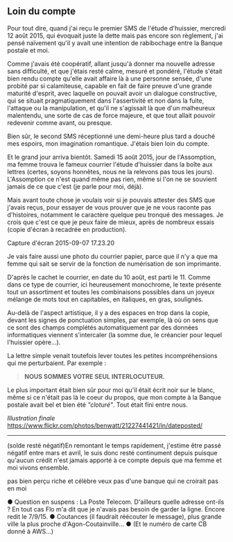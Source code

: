 ## Loin du compte

Pour tout dire, quand j'ai reçu le premier SMS de l'étude d'huissier, mercredi 12 août 2015, qui évoquait juste la dette mais pas encore son règlement, j'ai pensé naïvement qu'il y avait une intention de rabibochage entre la Banque postale et moi.

Comme j'avais été coopératif, allant jusqu'à donner ma nouvelle adresse sans difficulté, et que j'étais resté calme, mesuré et pondéré, l'étude s'était bien rendu compte qu'elle avait affaire là à une personne sensée, d'une probité par si calamiteuse, capable en fait de faire preuve d'une grande maturité d'esprit, avec laquelle on pouvait avoir un dialogue constructive, qui se situait pragmatiquement dans l'assertivité et non dans la fuite, l'attaque ou la manipulation, et qu'il ne s'agissait là que d'un malheureux malentendu, une sorte de cas de force majeure, et que tout allait pouvoir redevenir comme avant, ou presque.

Bien sûr, le second SMS réceptionné une demi-heure plus tard a douché mes espoirs, mon imagination romantique. J'étais bien loin du compte.

Et le grand jour arriva bientôt. Samedi 15 août 2015, jour de l'Assomption, ma femme trouva le fameux courrier l'étude d'huissier dans la boîte aux lettres (certes, soyons honnêtes, nous ne la relevons pas tous les jours). L'Assomption ce n'est quand même pas rien, même si l'on ne se souvient jamais de ce que c'est (je parle pour moi, déjà).

Mais avant toute chose je voulais voir si je pouvais attester des SMS que j'avais reçus, pour essayer de vous prouver que je ne vous raconte pas d'histoires, notamment le caractère quelque peu tronqué des messages. Je crois que c'est ce que je peux faire de mieux, après de nombreux essais (copie d'écran à recadrée en production).

Capture d'écran 2015-09-07 17.23.20

Je vais faire aussi une photo du courrier papier, parce que il n'y a que ma femme qui sait se servir de la fonction de numérisation de son imprimante.

D'après le cachet le courrier, en date du 10 août, est parti le 11. Comme dans ce type de courrier, ici heureusement monochrome, le texte présente tout un assortiment et toutes les combinaisons possibles dans un joyeux mélange de mots tout en capitables, en italiques, en gras, soulignés.

Au-delà de l'aspect artistique, il y a des espaces en trop dans la copie, devant les signes de ponctuation simples, par exemple, là où on sens que ce sont des champs complétés automatiquement par des données informatiques viennent s'intercaler (la somme due, le créancier pour lequel l'huissier opère...).

La lettre simple venait toutefois lever toutes les petites incompréhensions qui me perturbaient. Par exemple :

> **NOUS SOMMES VOTRE SEUL INTERLOCUTEUR.**

Le plus important était bien sûr pour moi qu'il était écrit noir sur le blanc, même si ce n'était pas là le coeur du propos, que mon compte à la Banque postale avait bel et bien été *"cloturé"*. Tout était fini entre nous.

*Illustration finale*
https://www.flickr.com/photos/benwatt/21227441421/in/dateposted/

***

(solde resté négatif)En remontant le temps rapidement, j'estime être passé négatif entre mars et avril, le suis donc resté continument depuis puisque qu'aucun crédit n'est jamais apporté à ce compte depuis que ma femme et moi vivons ensemble. 

pas bien perçu riche et célèbre
veux pas d'une banque qui ne croirait pas en moi

● Question en suspens : La Poste Telecom. D'ailleurs quelle adresse ont-ils ? En tout cas Flo m'a dit que je n'avais pas besoin de garder la ligne. Encore redit le 7/9/15. ● Coutances (il faudrait réécouter le message), plus grande ville la plus proche d'Agon-Coutainville... ● (Et le numéro de carte CB donné à AWS...)
